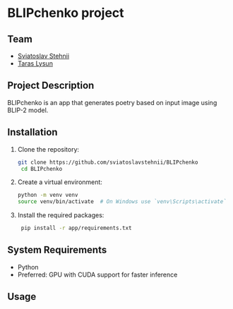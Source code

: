 # BLIPchenko project

## Team
- [Sviatoslav Stehnii](https://github.com/sviatoslavstehnii)
- [Taras Lysun](https://github.com/taraslysun)

## Project Description
BLIPchenko is an app that generates poetry based on input image using BLIP-2 model.

## Installation
1. Clone the repository:
   ```bash
   git clone https://github.com/sviatoslavstehnii/BLIPchenko
    cd BLIPchenko
    ```

2. Create a virtual environment:
   ```bash
   python -m venv venv
   source venv/bin/activate  # On Windows use `venv\Scripts\activate`
   ```

3. Install the required packages:
   ```bash
    pip install -r app/requirements.txt
    ```

## System Requirements
- Python
- Preferred: GPU with CUDA support for faster inference

## Usage
